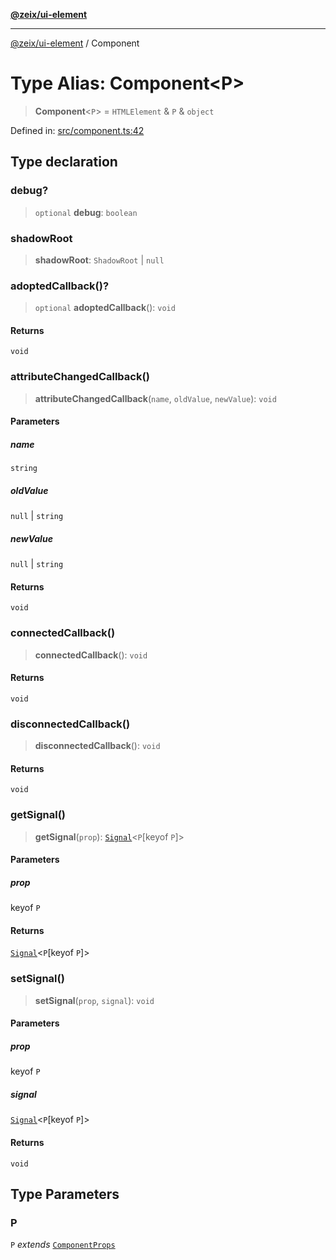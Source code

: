 [**@zeix/ui-element**](../README.md)

***

[@zeix/ui-element](../globals.md) / Component

# Type Alias: Component\<P\>

> **Component**\<`P`\> = `HTMLElement` & `P` & `object`

Defined in: [src/component.ts:42](https://github.com/zeixcom/ui-element/blob/051e9e1bc23b455abad71bf33880530a33e32030/src/component.ts#L42)

## Type declaration

### debug?

> `optional` **debug**: `boolean`

### shadowRoot

> **shadowRoot**: `ShadowRoot` \| `null`

### adoptedCallback()?

> `optional` **adoptedCallback**(): `void`

#### Returns

`void`

### attributeChangedCallback()

> **attributeChangedCallback**(`name`, `oldValue`, `newValue`): `void`

#### Parameters

##### name

`string`

##### oldValue

`null` | `string`

##### newValue

`null` | `string`

#### Returns

`void`

### connectedCallback()

> **connectedCallback**(): `void`

#### Returns

`void`

### disconnectedCallback()

> **disconnectedCallback**(): `void`

#### Returns

`void`

### getSignal()

> **getSignal**(`prop`): [`Signal`](Signal.md)\<`P`\[keyof `P`\]\>

#### Parameters

##### prop

keyof `P`

#### Returns

[`Signal`](Signal.md)\<`P`\[keyof `P`\]\>

### setSignal()

> **setSignal**(`prop`, `signal`): `void`

#### Parameters

##### prop

keyof `P`

##### signal

[`Signal`](Signal.md)\<`P`\[keyof `P`\]\>

#### Returns

`void`

## Type Parameters

### P

`P` *extends* [`ComponentProps`](ComponentProps.md)
